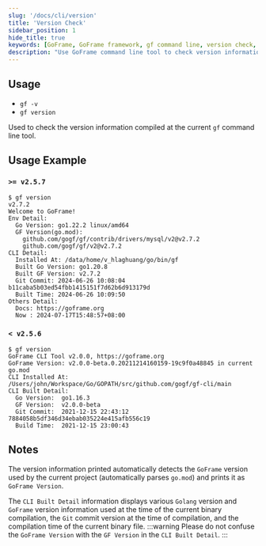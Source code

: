 ```yaml
---
slug: '/docs/cli/version'
title: 'Version Check'
sidebar_position: 1
hide_title: true
keywords: [GoFrame, GoFrame framework, gf command line, version check, gf version, CLI tool, Golang version, technical documentation, code compilation, environment configuration]
description: "Use GoFrame command line tool to check version information, including usage of gf -v and gf version. The content covers examples of different version uses, showing specific version information of GoFrame in projects, explaining CLI compilation details and notes, to help users accurately understand the relationship between GoFrame version and Golang and related technologies."
---
```


## Usage

- `gf -v`
- `gf version`

Used to check the version information compiled at the current `gf` command line tool.

## Usage Example

### `>= v2.5.7`

```text
$ gf version
v2.7.2
Welcome to GoFrame!
Env Detail:
  Go Version: go1.22.2 linux/amd64
  GF Version(go.mod):
    github.com/gogf/gf/contrib/drivers/mysql/v2@v2.7.2
    github.com/gogf/gf/v2@v2.7.2
CLI Detail:
  Installed At: /data/home/v_hlaghuang/go/bin/gf
  Built Go Version: go1.20.8
  Built GF Version: v2.7.2
  Git Commit: 2024-06-26 10:08:04 b11caba5b03ed54fbb1415151f7d62b6d913179d
  Built Time: 2024-06-26 10:09:50
Others Detail:
  Docs: https://goframe.org
  Now : 2024-07-17T15:48:57+08:00
```

### `< v2.5.6`

```text
$ gf version
GoFrame CLI Tool v2.0.0, https://goframe.org
GoFrame Version: v2.0.0-beta.0.20211214160159-19c9f0a48845 in current go.mod
CLI Installed At: /Users/john/Workspace/Go/GOPATH/src/github.com/gogf/gf-cli/main
CLI Built Detail:
  Go Version:  go1.16.3
  GF Version:  v2.0.0-beta
  Git Commit:  2021-12-15 22:43:12 7884058b5df346d34ebab035224e415afb556c19
  Build Time:  2021-12-15 23:00:43
```

## Notes

The version information printed automatically detects the `GoFrame` version used by the current project (automatically parses `go.mod`) and prints it as `GoFrame Version`.

The `CLI Built Detail` information displays various `Golang` version and `GoFrame` version information used at the time of the current binary compilation, the `Git` commit version at the time of compilation, and the compilation time of the current binary file.
:::warning
Please do not confuse the `GoFrame Version` with the `GF Version` in the `CLI Built Detail`.
:::